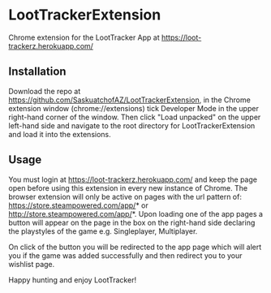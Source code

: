 # LootTrackerExtension
Chrome extension for the LootTracker App at https://loot-trackerz.herokuapp.com/

## Installation
Download the repo at https://github.com/SaskuatchofAZ/LootTrackerExtension, 
in the Chrome extension window (chrome://extensions) tick Developer Mode in 
the upper right-hand corner of the window. Then click "Load unpacked" on the
upper left-hand side and navigate to the root directory for LootTrackerExtension
and load it into the extensions.

## Usage
You must login at https://loot-trackerz.herokuapp.com/ and keep the page open 
before using this extension in every new instance of Chrome.
The browser extension will only be active on pages with the url pattern of:
https://store.steampowered.com/app/* or http://store.steampowered.com/app/*.
Upon loading one of the app pages a button will appear on the page in the box
on the right-hand side declaring the playstyles of the game e.g. Singleplayer,
Multiplayer. 

On click of the button you will be redirected to the app page which will alert you if
the game was added successfully and then redirect you to your wishlist page.

Happy hunting and enjoy LootTracker!
